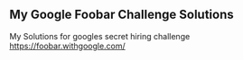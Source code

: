 ## My Google Foobar Challenge Solutions

My Solutions for googles secret hiring challenge
https://foobar.withgoogle.com/
